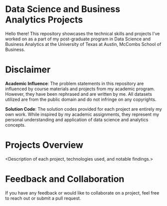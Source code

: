 # Data Science and Business Analytics Projects
Hello there! This repository showcases the technical skills and projects I've worked on as a part of my post-graduate program in Data Science and Business Analytics at the University of Texas at Austin, McCombs School of Business.

# Disclaimer
**Academic Influence**: The problem statements in this repository are influenced by course materials and projects from my academic program. However, they have been rephrased and are written by me. All datasets utilized are from the public domain and do not infringe on any copyrights.

**Solution Code**: The solution codes provided for each project are entirely my own work. While inspired by my academic assignments, they represent my personal understanding and application of data science and analytics concepts.

# Projects Overview
<Description of each project, technologies used, and notable findings.>

# Feedback and Collaboration
If you have any feedback or would like to collaborate on a project, feel free to reach out or submit a pull request.
